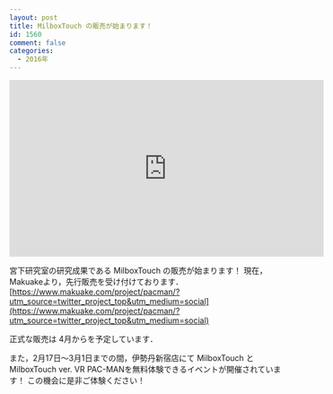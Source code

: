 ```yaml
---
layout: post
title: MilboxTouch の販売が始まります！
id: 1560
comment: false
categories:
  - 2016年
---
```



<iframe width="560" height="315" src="https://www.youtube.com/embed/fQyrIqZEfeE" frameborder="0" allowfullscreen></iframe>


宮下研究室の研究成果である MilboxTouch の販売が始まります！
現在，Makuakeより，先行販売を受け付けております．
[https://www.makuake.com/project/pacman/?utm_source=twitter_project_top&utm_medium=social](https://www.makuake.com/project/pacman/?utm_source=twitter_project_top&utm_medium=social)

正式な販売は 4月からを予定しています．

また，2月17日～3月1日までの間，伊勢丹新宿店にて MilboxTouch とMilboxTouch ver. VR PAC-MANを無料体験できるイベントが開催されています！
この機会に是非ご体験ください！
